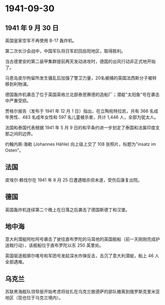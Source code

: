 # 1941-09-30

## 1941 年 9 月 30 日

英国皇家空军不再使用 B-17 轰炸机。

第二次长沙会战中，中国军队将日军赶回岳阳地区，取得胜利。

当古德里安的第二装甲集群提前两天发动进攻时，德国的台风行动非正式地开始了。

马恩岛皮尔拘留所发生骚乱后加强了警卫力量，20名被捕的英国法西斯分子被转移到利物浦。

德国轰炸机袭击了位于英国英格兰北部泰恩赛德的造船厂；潜艇"太阳鱼"号在袭击中严重受损。

贾格尔报告（发布于 1941 年 12 月 1 日）指出，在立陶宛特拉凯，共有 366
名成年男性、483 名成年女性和 597 名儿童被杀害，共计 1,446
人，全部为犹太人。

法国和泰国代表根据 1941 年 5 月 9
日的和平条约进一步划定了泰国和法属印度支那之间的边界。

约翰内斯·海勒 (Johannes Hähle) 向上级上交了 108 张照片，标题为"insatz im
Osten"。

## 法国

皮埃尔·赖伐尔在 1941 年 8 月 25 日遭遇暗杀但未遂，受伤后康复出院。

## 德国

英国轰炸机连续第二个晚上在日落之后袭击了德国斯德丁和汉堡。

## 地中海

意大利潜艇阿杜阿号袭击了驶往直布罗陀的马耳他的英国舰船（前一天刚刚完成护送戟行动），该舰船位于直布罗陀以东
250 英里处。

英国驱逐舰廓尔喀号和军团号发起深水炸弹反击，击沉了意大利潜艇，船上 46
人全部遇难。

## 乌克兰

苏联黑海舰队领导层开始考虑将驻扎在乌克兰敖德萨的部队撤离到俄罗斯克里米亚地区（现也位于乌克兰境内）。



